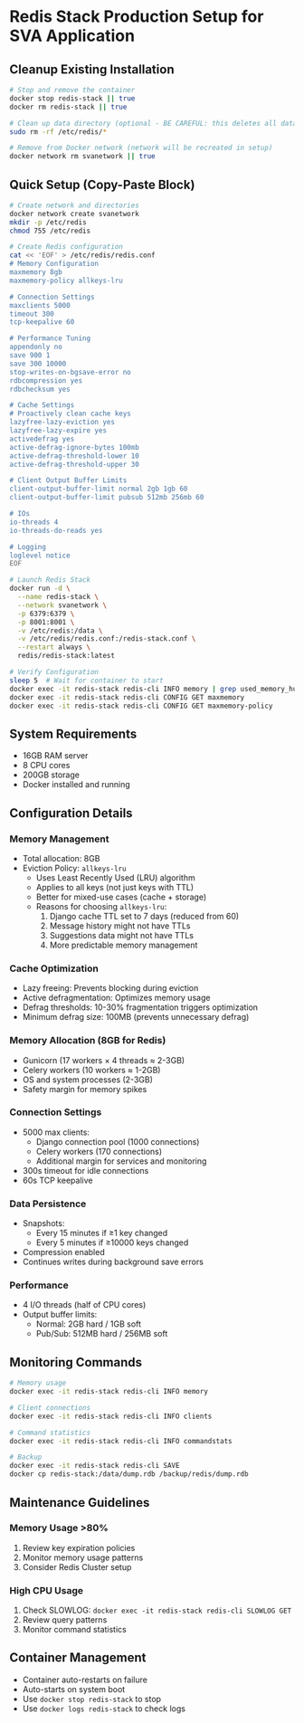 # Redis Stack Production Setup for SVA Application

## Cleanup Existing Installation

```bash
# Stop and remove the container
docker stop redis-stack || true
docker rm redis-stack || true

# Clean up data directory (optional - BE CAREFUL: this deletes all data)
sudo rm -rf /etc/redis/*

# Remove from Docker network (network will be recreated in setup)
docker network rm svanetwork || true
```

## Quick Setup (Copy-Paste Block)

```bash
# Create network and directories
docker network create svanetwork
mkdir -p /etc/redis
chmod 755 /etc/redis

# Create Redis configuration
cat << 'EOF' > /etc/redis/redis.conf
# Memory Configuration
maxmemory 8gb
maxmemory-policy allkeys-lru

# Connection Settings
maxclients 5000
timeout 300
tcp-keepalive 60

# Performance Tuning
appendonly no
save 900 1
save 300 10000
stop-writes-on-bgsave-error no
rdbcompression yes
rdbchecksum yes

# Cache Settings
# Proactively clean cache keys
lazyfree-lazy-eviction yes
lazyfree-lazy-expire yes
activedefrag yes
active-defrag-ignore-bytes 100mb
active-defrag-threshold-lower 10
active-defrag-threshold-upper 30

# Client Output Buffer Limits
client-output-buffer-limit normal 2gb 1gb 60
client-output-buffer-limit pubsub 512mb 256mb 60

# IOs
io-threads 4
io-threads-do-reads yes

# Logging
loglevel notice
EOF

# Launch Redis Stack
docker run -d \
  --name redis-stack \
  --network svanetwork \
  -p 6379:6379 \
  -p 8001:8001 \
  -v /etc/redis:/data \
  -v /etc/redis/redis.conf:/redis-stack.conf \
  --restart always \
  redis/redis-stack:latest

# Verify Configuration
sleep 5  # Wait for container to start
docker exec -it redis-stack redis-cli INFO memory | grep used_memory_human
docker exec -it redis-stack redis-cli CONFIG GET maxmemory
docker exec -it redis-stack redis-cli CONFIG GET maxmemory-policy
```

## System Requirements
- 16GB RAM server
- 8 CPU cores
- 200GB storage
- Docker installed and running

## Configuration Details

### Memory Management
- Total allocation: 8GB
- Eviction Policy: `allkeys-lru`
  - Uses Least Recently Used (LRU) algorithm
  - Applies to all keys (not just keys with TTL)
  - Better for mixed-use cases (cache + storage)
  - Reasons for choosing `allkeys-lru`:
    1. Django cache TTL set to 7 days (reduced from 60)
    2. Message history might not have TTLs
    3. Suggestions data might not have TTLs
    4. More predictable memory management

### Cache Optimization
- Lazy freeing: Prevents blocking during eviction
- Active defragmentation: Optimizes memory usage
- Defrag thresholds: 10-30% fragmentation triggers optimization
- Minimum defrag size: 100MB (prevents unnecessary defrag)

### Memory Allocation (8GB for Redis)
- Gunicorn (17 workers × 4 threads ≈ 2-3GB)
- Celery workers (10 workers ≈ 1-2GB)
- OS and system processes (2-3GB)
- Safety margin for memory spikes

### Connection Settings
- 5000 max clients:
  - Django connection pool (1000 connections)
  - Celery workers (170 connections)
  - Additional margin for services and monitoring
- 300s timeout for idle connections
- 60s TCP keepalive

### Data Persistence
- Snapshots:
  - Every 15 minutes if ≥1 key changed
  - Every 5 minutes if ≥10000 keys changed
- Compression enabled
- Continues writes during background save errors

### Performance
- 4 I/O threads (half of CPU cores)
- Output buffer limits:
  - Normal: 2GB hard / 1GB soft
  - Pub/Sub: 512MB hard / 256MB soft

## Monitoring Commands

```bash
# Memory usage
docker exec -it redis-stack redis-cli INFO memory

# Client connections
docker exec -it redis-stack redis-cli INFO clients

# Command statistics
docker exec -it redis-stack redis-cli INFO commandstats

# Backup
docker exec -it redis-stack redis-cli SAVE
docker cp redis-stack:/data/dump.rdb /backup/redis/dump.rdb
```

## Maintenance Guidelines

### Memory Usage >80%
1. Review key expiration policies
2. Monitor memory usage patterns
3. Consider Redis Cluster setup

### High CPU Usage
1. Check SLOWLOG: `docker exec -it redis-stack redis-cli SLOWLOG GET`
2. Review query patterns
3. Monitor command statistics

## Container Management
- Container auto-restarts on failure
- Auto-starts on system boot
- Use `docker stop redis-stack` to stop
- Use `docker logs redis-stack` to check logs